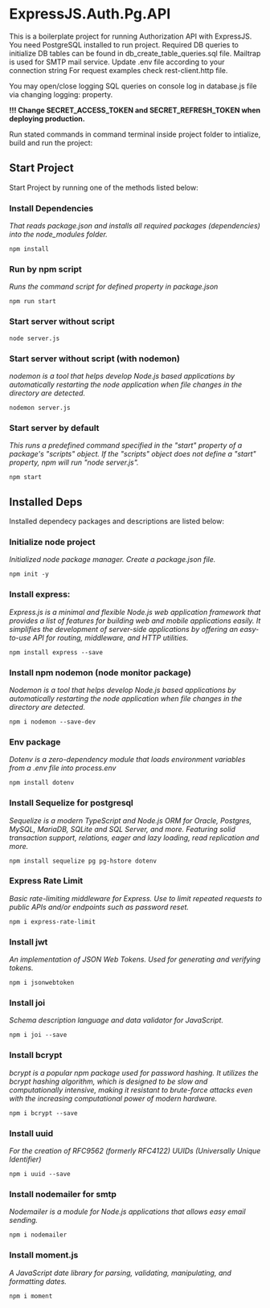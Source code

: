 # ExpressJS.Auth.Pg.API

This is a boilerplate project for running Authorization API with ExpressJS.
You need PostgreSQL installed to run project. Required DB queries to initialize DB tables can be found in db_create_table_queries.sql file. 
Mailtrap is used for SMTP mail service. Update .env file according to your connection string
For request examples check rest-client.http file. 

You may open/close logging SQL queries on console log in database.js file via changing logging: property. 

**!!! Change SECRET_ACCESS_TOKEN and SECRET_REFRESH_TOKEN when deploying production.**

Run stated commands in command terminal inside project folder to intialize, build and run the project: 

## Start Project

Start Project by running one of the methods listed below: 

### Install Dependencies
*That reads package.json and installs all required packages (dependencies) into the node_modules folder.*

    npm install

### Run by npm script
*Runs the command script for defined property in package.json*

    npm run start

### Start server without script

    node server.js

### Start server without script (with nodemon)
*nodemon is a tool that helps develop Node.js based applications by automatically restarting the node application when file changes in the directory are detected.*

    nodemon server.js

### Start server by default 
*This runs a predefined command specified in the "start" property of a package's "scripts" object. If the "scripts" object does not define a "start" property, npm will run "node server.js".*

    npm start


## Installed Deps

Installed dependecy packages and descriptions are listed below: 

### Initialize node project
*Initialized node package manager. Create a package.json file.*

    npm init -y

### Install express:
*Express.js is a minimal and flexible Node.js web application framework that provides a list of features for building web and mobile applications easily. It simplifies the development of server-side applications by offering an easy-to-use API for routing, middleware, and HTTP utilities.*

    npm install express --save

### Install npm nodemon (node monitor package)
*Nodemon is a tool that helps develop Node.js based applications by automatically restarting the node application when file changes in the directory are detected.*

    npm i nodemon --save-dev

### Env package
*Dotenv is a zero-dependency module that loads environment variables from a .env file into process.env*

    npm install dotenv

### Install Sequelize for postgresql
*Sequelize is a modern TypeScript and Node.js ORM for Oracle, Postgres, MySQL, MariaDB, SQLite and SQL Server, and more. Featuring solid transaction support, relations, eager and lazy loading, read replication and more.*

    npm install sequelize pg pg-hstore dotenv

### Express Rate Limit
*Basic rate-limiting middleware for Express. Use to limit repeated requests to public APIs and/or endpoints such as password reset.*

    npm i express-rate-limit

### Install jwt
*An implementation of JSON Web Tokens. Used for generating and verifying tokens.*

    npm i jsonwebtoken

### Install joi
*Schema description language and data validator for JavaScript.*

    npm i joi --save

### Install bcrypt
*bcrypt is a popular npm package used for password hashing. It utilizes the bcrypt hashing algorithm, which is designed to be slow and computationally intensive, making it resistant to brute-force attacks even with the increasing computational power of modern hardware.*

    npm i bcrypt --save

### Install uuid
*For the creation of RFC9562 (formerly RFC4122) UUIDs (Universally Unique Identifier)*

    npm i uuid --save

### Install nodemailer for smtp
*Nodemailer is a module for Node.js applications that allows easy email sending.*

    npm i nodemailer

### Install moment.js
*A JavaScript date library for parsing, validating, manipulating, and formatting dates.*

    npm i moment